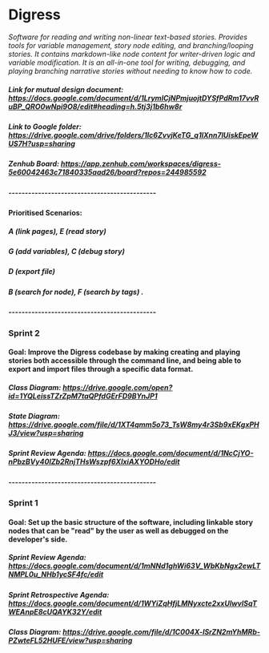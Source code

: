 # Digress  
*Software for reading and writing non-linear text-based stories. Provides tools for variable management, story node editing, and branching/looping stories. It contains markdown-like node content for writer-driven logic and variable modification. It is an all-in-one tool for writing, debugging, and playing branching narrative stories without needing to know how to code.*
##### Link for mutual design document: https://docs.google.com/document/d/1LrymlCjNPmjuojtDYSfPdRm17vvRuBP_QRO0wNpi9O8/edit#heading=h.5tj3j1b6hw8r
##### Link to Google folder: https://drive.google.com/drive/folders/1lc6ZvvjKeTG_q1lXnn7IUiskEpeWUS7H?usp=sharing
##### Zenhub Board: https://app.zenhub.com/workspaces/digress-5e60042463c71840335aad26/board?repos=244985592
##### ---------------------------------------------
#### Prioritised Scenarios: 
##### A (link pages), E (read story)
##### G (add variables), C (debug story)
##### D (export file)
##### B (search for node), F (search by tags)  .
##### ---------------------------------------------
### Sprint 2

#### Goal: Improve the Digress codebase by making creating and playing stories both accessible through the command line, and being able to export and import files through a specific data format.
##### Class Diagram: https://drive.google.com/open?id=1YQLeissTZrZpM7taQPfdGErFD9BYnJP1
##### State Diagram: https://drive.google.com/file/d/1XT4qmm5o73_TsW8my4r3Sb9xEKgxPHJ3/view?usp=sharing
##### Sprint Review Agenda: https://docs.google.com/document/d/1NcCjYO-nPbzBVy40lZb2RnjTHsWszpf6XlxiAXYODHo/edit
##### ---------------------------------------------
### Sprint 1

#### Goal: Set up the basic structure of the software, including linkable story nodes that can be "read" by the user as well as debugged on the developer's side.
##### Sprint Review Agenda: https://docs.google.com/document/d/1mNNd1ghWi63V_WbKbNgx2ewLTNMPL0u_NHb1ycSF4fc/edit
##### Sprint Retrospective Agenda: https://docs.google.com/document/d/1WYiZqHfjLMNyxcte2xxUlwvlSqTWEAnpE8cUQAYK32Y/edit
##### Class Diagram: https://drive.google.com/file/d/1C004X-lSrZN2mYhMRb-PZwteFL52HUFE/view?usp=sharing

